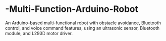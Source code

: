 # -Multi-Function-Arduino-Robot
An Arduino-based multi-functional robot with obstacle avoidance, Bluetooth control, and voice command features, using an ultrasonic sensor, Bluetooth module, and L293D motor driver.
